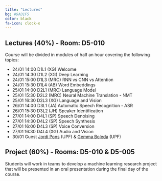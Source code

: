 ```yaml
---
title: "Lectures"
bg: #9AD1F5
color: black
fa-icon: clock-o
---
```


## Lectures (40%) - Room: D5-010

Course will be divided in modules of half an hour covering the following topics:

* 24/01 14:00 D1L1 (XG) Welcome  
* 24/01 14:30 D1L2 (XG) Deep Learning
* 24/01 15:00 D1L3 (MRC) RNN vs CNN vs Attention
* 24/01 15:30 D1L4 (AB) Word Embeddings
* 25/01 14:00 D2L1 (MRC) Language Model
* 25/01 15:30 D2L2 (MRC) Neural Machine Translation - NMT
* 25/01 16:30 D2L3 (XG) Language and Vision 
* 26/01 14:00 D3L1 (JA) Automatic Speech Recognition - ASR
* 26/01 15:30 D3L2 (JH) Speaker Identification
* 27/01 14:00 D4L1 (SP) Speech Denoising
* 27/01 14:30 D4L2 (SP) Speech Synthesis
* 27/01 16:00 D4L3 (SP) Voice Conversion
* 27/01 16:30 D4L4 (XG) Audio and Vision 
* 30/01 Guest [Jordi Pons][JordiPons] (UPF) & [Gemma Boleda][GemmaBoleda] (UPF)

[JordiPons]: http://www.jordipons.me/
[GemmaBoleda]: http://gboleda.utcompling.com/


## Project (60%) - Rooms: D5-010 & D5-005

Students will work in teams to develop a machine learning research project that will be presented in an oral presentation during the final day of the course. 
